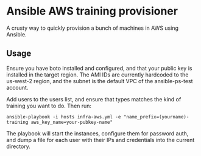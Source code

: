 Ansible AWS training provisioner
================================

A crusty way to quickly provision a bunch of machines in AWS using Ansible.

Usage
-----

Ensure you have boto installed and configured, and that your public key is installed in the target region. The AMI IDs are currently hardcoded to the us-west-2 region, and the subnet is the default VPC of the ansible-ps-test account.

Add users to the users list, and ensure that types matches the kind of training you want to do. Then run:

```
ansible-playbook -i hosts infra-aws.yml -e "name_prefix=(yourname)-training aws_key_name=your-pubkey-name"
```

The playbook will start the instances, configure them for password auth, and dump a file for each user with their IPs and credentials into the current directory.

